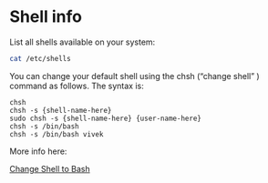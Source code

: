 # Shell info

List all shells available on your system:

```bash
cat /etc/shells
```

You can change your default shell using the chsh (“change shell” ) command as follows. The syntax is:

```
chsh
chsh -s {shell-name-here}
sudo chsh -s {shell-name-here} {user-name-here}
chsh -s /bin/bash
chsh -s /bin/bash vivek
```

More info here:

[Change Shell to Bash](https://www.cyberciti.biz/faq/how-to-change-shell-to-bash/)
